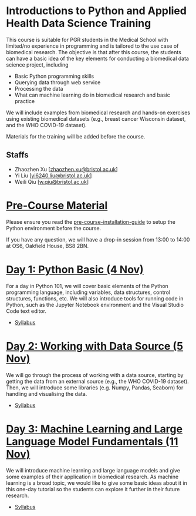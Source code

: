 # Introductions to Python and Applied Health Data Science Training

This course is suitable for PGR students in the Medical School with limited/no experience in programming and is tailored to the use case of biomedical research. The objective is that after this course, the students can have a basic idea of the key elements for conducting a biomedical data science project, including
-	Basic Python programming skills
-	Querying data through web service
-	Processing the data
-	What can machine learning do in biomedical research and basic practice

We will include examples from biomedical research and hands-on exercises using existing biomedical datasets (e.g., breast cancer Wisconsin dataset, and the WHO COVID-19 dataset). 

Materials for the training will be added before the course.

## Staffs
- Zhaozhen Xu [zhaozhen.xu@bristol.ac.uk]
- Yi Liu [yi6240.liu@bristol.ac.uk]
- Weili Qiu [w.qiu@bristol.ac.uk]

# [Pre-Course Material](./pre-course-installation-guide.md)
Please ensure you read the [pre-course-installation-guide](./pre-course-installation-guide.md) to setup the Python environment before the course.

If you have any question, we will have a drop-in session from 13:00 to 14:00 at OS6, Oakfield House, BS8 2BN.


# [Day 1: Python Basic (4 Nov)](./day-1/)
For a day in Python 101, we will cover basic elements of the Python programming language, including variables, data structures, control structures, functions, etc. We will also introduce tools for running code in Python, such as the Jupyter Notebook environment and the Visual Studio Code text editor.

- [Syllabus](./day-1/syllabus-1.md)

# [Day 2: Working with Data Source (5 Nov)](./day-2/)
We will go through the process of working with a data source, starting by getting the data from an external source (e.g., the WHO COVID-19 dataset). Then, we will introduce some libraries (e.g. Numpy, Pandas, Seaborn) for handling and visualising the data.

- [Syllabus](./day-2/syllabus-2.md)

# [Day 3: Machine Learning and Large Language Model Fundamentals (11 Nov)](./day-3/)
We will introduce machine learning and large language models and give some examples of their application in biomedical research. As machine learning is a broad topic, we would like to give some basic ideas about it in this one-day tutorial so the students can explore it further in their future research.

- [Syllabus](./day-3/syllabus-3.md)
